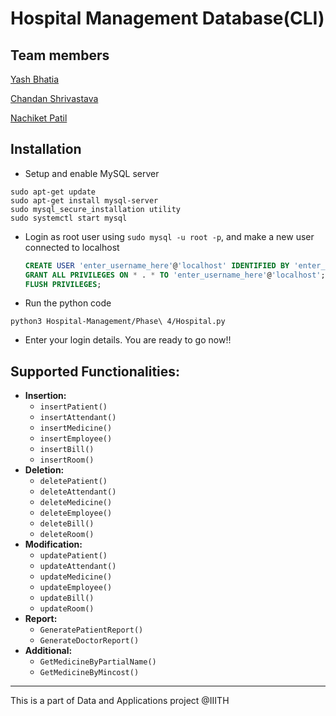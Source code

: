 # Hospital Management Database(CLI)

## Team members
<a href = "https://github.com/jeopardy1234">Yash Bhatia</a>  

<a href = "https://github.com/chandan-shrivastava">Chandan Shrivastava</a>   

<a href = "https://github.com/Nash2829">Nachiket Patil</a> 

## Installation

- Setup and enable MySQL server

```
sudo apt-get update
sudo apt-get install mysql-server
sudo mysql_secure_installation utility
sudo systemctl start mysql
```

- Login as root user using `sudo mysql -u root -p`, and make a new user connected to localhost

  ```sql
  CREATE USER 'enter_username_here'@'localhost' IDENTIFIED BY 'enter_password_here';
  GRANT ALL PRIVILEGES ON * . * TO 'enter_username_here'@'localhost';
  FLUSH PRIVILEGES;
  ```

  

- Run the python code

```
python3 Hospital-Management/Phase\ 4/Hospital.py 
```

- Enter your login details. You are ready to go now!!

## Supported Functionalities:

- **Insertion:**
  - `insertPatient()`
  - `insertAttendant()`
  - `insertMedicine()`
  - `insertEmployee()`
  - `insertBill()`
  - `insertRoom()`
- **Deletion:**
  - `deletePatient()`
  - `deleteAttendant()`
  - `deleteMedicine()`
  - `deleteEmployee()`
  - `deleteBill()`
  - `deleteRoom()`
- **Modification:**
  - `updatePatient()`
  - `updateAttendant()`
  - `updateMedicine()`
  - `updateEmployee()`
  - `updateBill()`
  - `updateRoom()`
- **Report:**
  - `GeneratePatientReport()`
  - `GenerateDoctorReport()`
- **Additional:**
  - `GetMedicineByPartialName()`
  - `GetMedicineByMincost()`

<hr>

This is a part of Data and Applications project @IIITH

